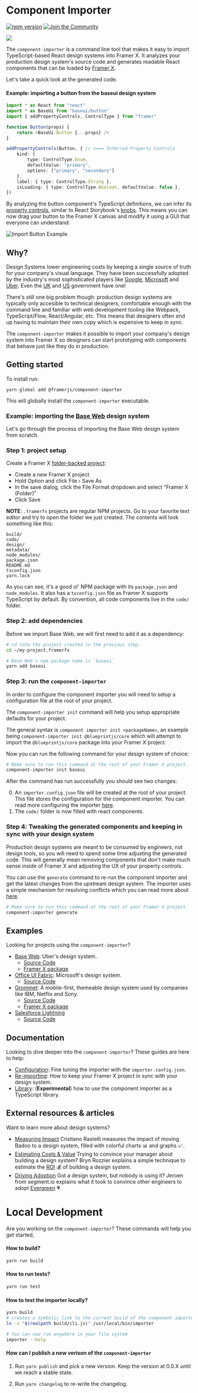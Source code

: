 # Component Importer

[![npm version](https://badge.fury.io/js/%40framerjs%2Fcomponent-importer.svg)](https://badge.fury.io/js/%40framerjs%2Fcomponent-importer) [![Join the Community](https://withspectrum.github.io/badge/badge.svg)](https://spectrum.chat/framer/bug-reports)

![](assets/containers.jpg)

The `component-importer` is a command line tool that makes it easy to import TypeScript-based React design systems into Framer X. It analyzes your production design system's source code and generates readable React components that can be loaded by [Framer X](https://framer.com).

Let's take a quick look at the generated code.

#### Example: importing a button from the baseui design system

```ts
import * as React from "react"
import * as BaseUi from "baseui/button"
import { addPropertyControls, ControlType } from "framer"

function Button(props) {
    return <BaseUi.Button {...props} />
}

addPropertyControls(Button, { // <=== Inferred Property Controls
    kind: {
        type: ControlType.Enum,
        defaultValue: "primary",
        options: ["primary", "secondary"]
    },
    label: { type: ControlType.String },
    isLoading: { type: ControlType.Boolean, defaultValue: false },
})
```

By analyzing the button component's TypeScript definitions, we can infer its [property controls](https://www.framer.com/api/property-controls/), similar to React Storybook's [knobs](https://github.com/storybookjs/storybook/tree/master/addons/knobs). This means you can now drag your button to the Framer X canvas and modify it using a GUI that everyone can understand:

![Import Button Example](assets/readme-import-button-example.gif)

## Why?

Design Systems lower engineering costs by keeping a single source of truth for your company's visual language. They have been successfully adopted by the industry's most sophisticated players like [Google](https://material.io/design/), [Microsoft](https://developer.microsoft.com/en-us/fabric#/) and [Uber](https://baseweb.design/). Even the [UK](https://design-system.service.gov.uk/components/) and [US](https://designsystem.digital.gov/) government have one!

There's still one big problem though: production design systems are typically only accesible to technical designers, comfortable enough with the command line and familiar with web development tooling like Webpack, TypeScript/Flow, React/Angular, etc. This means that designers often end up having to maintain their own copy which is expensive to keep in sync.

The `component-importer` makes it possible to import your company's design system into Framer X so designers can start prototyping with components that behave just like they do in production.

## Getting started

To install run:

```
yarn global add @framerjs/component-importer
```

This will globally install the `component-importer` executable.

### Example: importing the [Base Web](https://baseweb.design/) design system

Let's go through the process of importing the Base Web design system from scratch.

### **Step 1**: project setup

Create a Framer X [folder-backed project](https://www.framer.com/support/using-framer-x/folder-backed-projects/):

 - Create a new Framer X project
 - Hold Option and click File › Save As
 - In the save dialog, click the File Format dropdown and select "Framer X (Folder)"
 - Click Save

**NOTE**: `.framerfx` projects are regular NPM projects. Go to your favorite text editor and try to open the folder we just created. The contents will look something like this:

```
build/
code/
design/
metadata/
node_modules/
package.json
README.md
tsconfig.json
yarn.lock
```

As you can see, it's a good ol' NPM package with its `package.json` and `node_modules`. It also has a `tsconfig.json` file as Framer X supports TypeScript by default. By convention, all code components live in the `code/` folder.

### **Step 2**: add dependencies

Before we import Base Web, we will first need to add it as a dependency:

```bash
# cd into the project created in the previous step.
cd ~/my-project.framerfx

# Base Web's npm package name is `baseui`
yarn add baseui
```

### **Step 3**: run the `component-importer`

In order to configure the component importer you will need to setup a configuration file at the root of your project.

The `component-importer init` command will help you setup appropriate defaults for your project.

The general syntax is `component importer init <packageName>`, an example being `component-importer init @blueprintjs/core` which will attempt to import the `@blueprintjs/core` package into your Framer X project.

Now you can run the following command for your design system of choice:

```bash
# Make sure to run this command at the root of your Framer X project.
component-importer init baseui
```

After the command has run successfully you should see two changes:

0. An `importer.config.json` file will be created at the root of your project. This file stores the configuration for the component importer. You can read more configuring the importer [here](docs/configuration.md).
0. The `code/` folder is now filled with react components.

### **Step 4**: Tweaking the generated components and keeping in sync with your design system

Production design systems are meant to be consumed by engineers, not design tools, so you will need to spend some time adjusting the generated code. This will generally mean removing components that don't make much sense inside of Framer X and adjusting the UX of your property controls.

You can use the `generate` command to re-run the component importer and get the latest changes from the upstream design system. The importer uses a simple mechanism for resolving conflicts which you can read more about [here](docs/re-importing.md).

```bash
# Make sure to run this command at the root of your Framer X project.
component-importer generate
```

## Examples

Looking for projects using the `component-importer`?

- [Base Web](https://baseweb.design/): Uber's design system.
  - [Source Code](https://github.com/framer/baseui.framerfx)
  - [Framer X package](https://store.framer.com/package/fhur/baseui)
- [Office UI Fabric](https://developer.microsoft.com/en-us/fabric): Microsoft's design system.
  - [Source Code](https://github.com/framer/office-ui-fabric.framerfx)
- [Grommet](https://v2.grommet.io/): A mobile-first, themeable design system used by companies like IBM, Netflix and Sony.
  - [Source Code](https://github.com/framer/grommet.framerfx)
  - [Framer X package](https://store.framer.com/package/fhur/grommet)
- [Salesforce Lightning](https://github.com/salesforce/design-system-react)
  - [Source Code](https://github.com/framer/salesforce-lightning.framerfx)

## Documentation

Looking to dive deeper into the `component-importer`? These guides are here to help:

- [Configuration](docs/configuration.md): Fine tuning the importer with the `importer.config.json`.
- [Re-importing](docs/re-importing.md): How to keep your Framer X project in sync with your design system.
- [Library](docs/library.md): (**Experimental**) how to use the component importer as a TypeScript library.

## External resources & articles

Want to learn more about design systems?

- [Measuring Impact](https://medium.com/@didoo/measuring-the-impact-of-a-design-system-7f925af090f7)
  Cristiano Rastelli measures the impact of moving Badoo to a design system, filled with colorful charts 📊 and graphs 📈.
- [Estimating Costs & Value](https://uxdesign.cc/how-much-is-a-design-system-worth-d72e2ededf76)
  Trying to convince your manager about building a design system? Bryn Rozzier explains a simple technique to estimate the [ROI](https://en.wikipedia.org/wiki/Return_on_investment) 💰 of building a design system.
- [Driving Adoption](https://segment.com/blog/driving-adoption-of-a-design-system/)
  Got a design system, but nobody is using it? Jeroen from segment.io explains what it took to convince other engineers to adopt [Evergreen](https://evergreen.segment.com/components/) 💗.

# Local Development

Are you working on the `component-importer`? These commands will help you get started,

#### How to build?

```bash
yarn run build
```

#### How to run tests?

```bash
yarn run test
```

#### How to test the importer locally?

```bash
yarn build
# creates a symbolic link to the current build of the component importer.
ln -s "$(realpath build/cli.js)" /usr/local/bin/importer

# You can now run anywhere in your file system
importer --help
```

#### How can I publish a new verison of the `component-importer`

1. Run `yarn publish` and pick a new version. Keep the version at 0.0.X until we reach a stable state.

2. Run `yarn changelog` to re-write the changelog.

